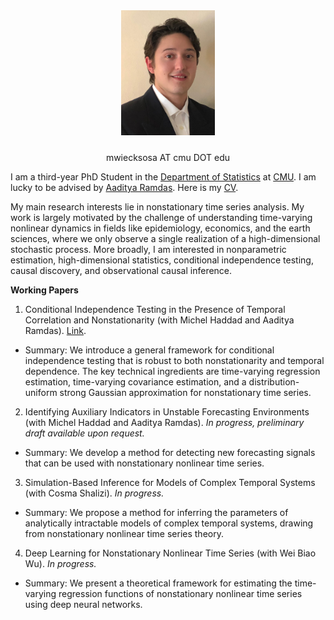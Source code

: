 <div style="text-align: center;">
  <img src="/assets/images/WieckSosaMichael_headshot.JPG" alt="Headshot" style="width: 150px; margin-bottom: 10px;">
  <p>mwiecksosa AT cmu DOT edu</p>
</div>

I am a third-year PhD Student in the [Department of Statistics](https://www.stat.cmu.edu) at [CMU](https://www.cmu.edu). I am lucky to be advised by [Aaditya Ramdas](https://www.stat.cmu.edu/~aramdas/). Here is my [CV](https://mwiecksosa.github.io/cv.pdf).  

My main research interests lie in nonstationary time series analysis. My work is largely motivated by the challenge of understanding time-varying nonlinear dynamics in fields like epidemiology, economics, and the earth sciences, where we only observe a single realization of a high-dimensional stochastic process. More broadly, I am interested in nonparametric estimation, high-dimensional statistics, conditional independence testing, causal discovery, and observational causal inference.

**Working Papers**
1. Conditional Independence Testing in the Presence of Temporal Correlation and Nonstationarity (with Michel Haddad and Aaditya Ramdas). [Link](https://mwiecksosa.github.io/dGCM_CI_NSTS.pdf).
- Summary: We introduce a general framework for conditional independence testing that is robust to both nonstationarity and temporal dependence. The key technical ingredients are time-varying regression estimation, time-varying covariance estimation, and a distribution-uniform strong Gaussian approximation for nonstationary time series.
2. Identifying Auxiliary Indicators in Unstable Forecasting Environments (with Michel Haddad and Aaditya Ramdas). *In progress, preliminary draft available upon request.*
- Summary: We develop a method for detecting new forecasting signals that can be used with nonstationary nonlinear time series.
3. Simulation-Based Inference for Models of Complex Temporal Systems (with Cosma Shalizi). *In progress.*
- Summary: We propose a method for inferring the parameters of analytically intractable models of complex temporal systems, drawing from nonstationary nonlinear time series theory.
4. Deep Learning for Nonstationary Nonlinear Time Series (with Wei Biao Wu). *In progress.*
- Summary: We present a theoretical framework for estimating the time-varying regression functions of nonstationary nonlinear time series using deep neural networks.

